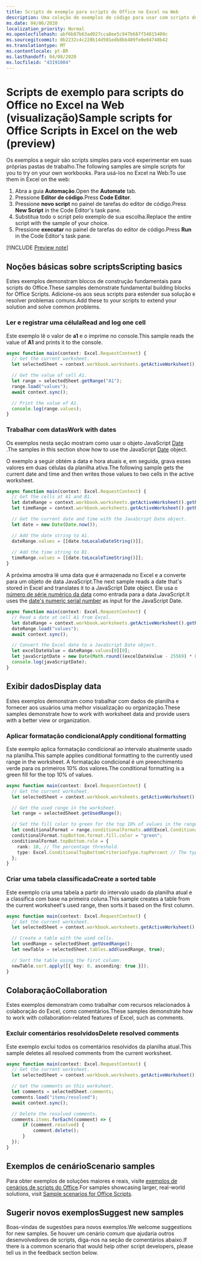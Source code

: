 ```yaml
---
title: Scripts de exemplo para scripts do Office no Excel na Web
description: Uma coleção de exemplos de código para usar com scripts do Office no Excel na Web.
ms.date: 04/06/2020
localization_priority: Normal
ms.openlocfilehash: abf6b87b63ad027cca8ee5c947b687f54815409c
ms.sourcegitcommit: 0b2232c4c228b14d501edb8bb489fe0e84748b42
ms.translationtype: MT
ms.contentlocale: pt-BR
ms.lasthandoff: 04/08/2020
ms.locfileid: "43191004"
---
```

# <a name="sample-scripts-for-office-scripts-in-excel-on-the-web-preview"></a><span data-ttu-id="2dab5-103">Scripts de exemplo para scripts do Office no Excel na Web (visualização)</span><span class="sxs-lookup"><span data-stu-id="2dab5-103">Sample scripts for Office Scripts in Excel on the web (preview)</span></span>

<span data-ttu-id="2dab5-104">Os exemplos a seguir são scripts simples para você experimentar em suas próprias pastas de trabalho.</span><span class="sxs-lookup"><span data-stu-id="2dab5-104">The following samples are simple scripts for you to try on your own workbooks.</span></span> <span data-ttu-id="2dab5-105">Para usá-los no Excel na Web:</span><span class="sxs-lookup"><span data-stu-id="2dab5-105">To use them in Excel on the web:</span></span>

1. <span data-ttu-id="2dab5-106">Abra a guia **Automação**.</span><span class="sxs-lookup"><span data-stu-id="2dab5-106">Open the **Automate** tab.</span></span>
2. <span data-ttu-id="2dab5-107">Pressione **Editor de código**.</span><span class="sxs-lookup"><span data-stu-id="2dab5-107">Press **Code Editor**.</span></span>
3. <span data-ttu-id="2dab5-108">Pressione **novo script** no painel de tarefas do editor de código.</span><span class="sxs-lookup"><span data-stu-id="2dab5-108">Press **New Script** in the Code Editor's task pane.</span></span>
4. <span data-ttu-id="2dab5-109">Substitua todo o script pelo exemplo de sua escolha.</span><span class="sxs-lookup"><span data-stu-id="2dab5-109">Replace the entire script with the sample of your choice.</span></span>
5. <span data-ttu-id="2dab5-110">Pressione **executar** no painel de tarefas do editor de código.</span><span class="sxs-lookup"><span data-stu-id="2dab5-110">Press **Run** in the Code Editor's task pane.</span></span>

[!INCLUDE [Preview note](../includes/preview-note.md)]

## <a name="scripting-basics"></a><span data-ttu-id="2dab5-111">Noções básicas sobre scripts</span><span class="sxs-lookup"><span data-stu-id="2dab5-111">Scripting basics</span></span>

<span data-ttu-id="2dab5-112">Estes exemplos demonstram blocos de construção fundamentais para scripts do Office.</span><span class="sxs-lookup"><span data-stu-id="2dab5-112">These samples demonstrate fundamental building blocks for Office Scripts.</span></span> <span data-ttu-id="2dab5-113">Adicione-os aos seus scripts para estender sua solução e resolver problemas comuns.</span><span class="sxs-lookup"><span data-stu-id="2dab5-113">Add these to your scripts to extend your solution and solve common problems.</span></span>

### <a name="read-and-log-one-cell"></a><span data-ttu-id="2dab5-114">Ler e registrar uma célula</span><span class="sxs-lookup"><span data-stu-id="2dab5-114">Read and log one cell</span></span>

<span data-ttu-id="2dab5-115">Este exemplo lê o valor de **a1** e o imprime no console.</span><span class="sxs-lookup"><span data-stu-id="2dab5-115">This sample reads the value of **A1** and prints it to the console.</span></span>

``` TypeScript
async function main(context: Excel.RequestContext) {
  // Get the current worksheet.
  let selectedSheet = context.workbook.worksheets.getActiveWorksheet();

  // Get the value of cell A1.
  let range = selectedSheet.getRange("A1");
  range.load("values");
  await context.sync();

  // Print the value of A1.
  console.log(range.values);
}
```

### <a name="work-with-dates"></a><span data-ttu-id="2dab5-116">Trabalhar com datas</span><span class="sxs-lookup"><span data-stu-id="2dab5-116">Work with dates</span></span>

<span data-ttu-id="2dab5-117">Os exemplos nesta seção mostram como usar o objeto JavaScript [Date](https://developer.mozilla.org/docs/web/javascript/reference/global_objects/date) .</span><span class="sxs-lookup"><span data-stu-id="2dab5-117">The samples in this section show how to use the JavaScript [Date](https://developer.mozilla.org/docs/web/javascript/reference/global_objects/date) object.</span></span>

<span data-ttu-id="2dab5-118">O exemplo a seguir obtém a data e hora atuais e, em seguida, grava esses valores em duas células da planilha ativa.</span><span class="sxs-lookup"><span data-stu-id="2dab5-118">The following sample gets the current date and time and then writes those values to two cells in the active worksheet.</span></span>

```TypeScript
async function main(context: Excel.RequestContext) {
  // Get the cells at A1 and B1.
  let dateRange = context.workbook.worksheets.getActiveWorksheet().getRange("A1");
  let timeRange = context.workbook.worksheets.getActiveWorksheet().getRange("B1");

  // Get the current date and time with the JavaScript Date object.
  let date = new Date(Date.now());

  // Add the date string to A1.
  dateRange.values = [[date.toLocaleDateString()]];
  
  // Add the time string to B1.
  timeRange.values = [[date.toLocaleTimeString()]];
}
```

<span data-ttu-id="2dab5-119">A próxima amostra lê uma data que é armazenada no Excel e a converte para um objeto de data JavaScript.</span><span class="sxs-lookup"><span data-stu-id="2dab5-119">The next sample reads a date that's stored in Excel and translates it to a JavaScript Date object.</span></span> <span data-ttu-id="2dab5-120">Ele usa o [número de série numérico da data](https://support.office.com/article/now-function-3337fd29-145a-4347-b2e6-20c904739c46) como entrada para a data JavaScript.</span><span class="sxs-lookup"><span data-stu-id="2dab5-120">It uses the [date's numeric serial number](https://support.office.com/article/now-function-3337fd29-145a-4347-b2e6-20c904739c46) as input for the JavaScript Date.</span></span>

```TypeScript
async function main(context: Excel.RequestContext) {
  // Read a date at cell A1 from Excel.
  let dateRange = context.workbook.worksheets.getActiveWorksheet().getRange("A1");
  dateRange.load("values");
  await context.sync();

  // Convert the Excel date to a JavaScript Date object.
  let excelDateValue = dateRange.values[0][0];
  let javaScriptDate = new Date(Math.round((excelDateValue - 25569) * 86400 * 1000));
  console.log(javaScriptDate);
}
```

## <a name="display-data"></a><span data-ttu-id="2dab5-121">Exibir dados</span><span class="sxs-lookup"><span data-stu-id="2dab5-121">Display data</span></span>

<span data-ttu-id="2dab5-122">Estes exemplos demonstram como trabalhar com dados de planilha e fornecer aos usuários uma melhor visualização ou organização.</span><span class="sxs-lookup"><span data-stu-id="2dab5-122">These samples demonstrate how to work with worksheet data and provide users with a better view or organization.</span></span>

### <a name="apply-conditional-formatting"></a><span data-ttu-id="2dab5-123">Aplicar formatação condicional</span><span class="sxs-lookup"><span data-stu-id="2dab5-123">Apply conditional formatting</span></span>

<span data-ttu-id="2dab5-124">Este exemplo aplica formatação condicional ao intervalo atualmente usado na planilha.</span><span class="sxs-lookup"><span data-stu-id="2dab5-124">This sample applies conditional formatting to the currently used range in the worksheet.</span></span> <span data-ttu-id="2dab5-125">A formatação condicional é um preenchimento verde para os primeiros 10% dos valores.</span><span class="sxs-lookup"><span data-stu-id="2dab5-125">The conditional formatting is a green fill for the top 10% of values.</span></span>

```TypeScript
async function main(context: Excel.RequestContext) {
  // Get the current worksheet.
  let selectedSheet = context.workbook.worksheets.getActiveWorksheet();

  // Get the used range in the worksheet.
  let range = selectedSheet.getUsedRange();

  // Set the fill color to green for the top 10% of values in the range.
  let conditionalFormat = range.conditionalFormats.add(Excel.ConditionalFormatType.topBottom);
  conditionalFormat.topBottom.format.fill.color = "green";
  conditionalFormat.topBottom.rule = {
    rank: 10, // The percentage threshold.
    type: Excel.ConditionalTopBottomCriterionType.topPercent // The type of the top/bottom condition.
  };
}
```

### <a name="create-a-sorted-table"></a><span data-ttu-id="2dab5-126">Criar uma tabela classificada</span><span class="sxs-lookup"><span data-stu-id="2dab5-126">Create a sorted table</span></span>

<span data-ttu-id="2dab5-127">Este exemplo cria uma tabela a partir do intervalo usado da planilha atual e a classifica com base na primeira coluna.</span><span class="sxs-lookup"><span data-stu-id="2dab5-127">This sample creates a table from the current worksheet's used range, then sorts it based on the first column.</span></span>

```TypeScript
async function main(context: Excel.RequestContext) {
  // Get the current worksheet.
  let selectedSheet = context.workbook.worksheets.getActiveWorksheet();

  // Create a table with the used cells.
  let usedRange = selectedSheet.getUsedRange();
  let newTable = selectedSheet.tables.add(usedRange, true);

  // Sort the table using the first column.
  newTable.sort.apply([{ key: 0, ascending: true }]);
}
```

## <a name="collaboration"></a><span data-ttu-id="2dab5-128">Colaboração</span><span class="sxs-lookup"><span data-stu-id="2dab5-128">Collaboration</span></span>

<span data-ttu-id="2dab5-129">Estes exemplos demonstram como trabalhar com recursos relacionados à colaboração do Excel, como comentários.</span><span class="sxs-lookup"><span data-stu-id="2dab5-129">These samples demonstrate how to work with collaboration-related features of Excel, such as comments.</span></span>

### <a name="delete-resolved-comments"></a><span data-ttu-id="2dab5-130">Excluir comentários resolvidos</span><span class="sxs-lookup"><span data-stu-id="2dab5-130">Delete resolved comments</span></span>

<span data-ttu-id="2dab5-131">Este exemplo exclui todos os comentários resolvidos da planilha atual.</span><span class="sxs-lookup"><span data-stu-id="2dab5-131">This sample deletes all resolved comments from the current worksheet.</span></span>

```TypeScript
async function main(context: Excel.RequestContext) {
  // Get the current worksheet.
  let selectedSheet = context.workbook.worksheets.getActiveWorksheet();

  // Get the comments on this worksheet.
  let comments = selectedSheet.comments;
  comments.load("items/resolved");
  await context.sync();

  // Delete the resolved comments.
  comments.items.forEach((comment) => {
      if (comment.resolved) {
          comment.delete();
      }
  });
}
```

## <a name="scenario-samples"></a><span data-ttu-id="2dab5-132">Exemplos de cenário</span><span class="sxs-lookup"><span data-stu-id="2dab5-132">Scenario samples</span></span>

<span data-ttu-id="2dab5-133">Para obter exemplos de soluções maiores e reais, visite [exemplos de cenários de scripts do Office](scenarios/sample-scenario-overview.md).</span><span class="sxs-lookup"><span data-stu-id="2dab5-133">For samples showcasing larger, real-world solutions, visit [Sample scenarios for Office Scripts](scenarios/sample-scenario-overview.md).</span></span>

## <a name="suggest-new-samples"></a><span data-ttu-id="2dab5-134">Sugerir novos exemplos</span><span class="sxs-lookup"><span data-stu-id="2dab5-134">Suggest new samples</span></span>

<span data-ttu-id="2dab5-135">Boas-vindas de sugestões para novos exemplos.</span><span class="sxs-lookup"><span data-stu-id="2dab5-135">We welcome suggestions for new samples.</span></span> <span data-ttu-id="2dab5-136">Se houver um cenário comum que ajudaria outros desenvolvedores de scripts, diga-nos na seção de comentários abaixo.</span><span class="sxs-lookup"><span data-stu-id="2dab5-136">If there is a common scenario that would help other script developers, please tell us in the feedback section below.</span></span>
